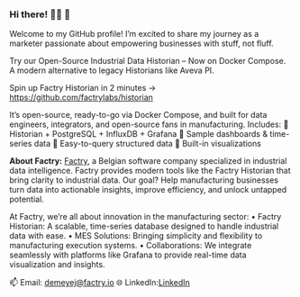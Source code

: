 ### Hi there! 👨‍💻 👋

Welcome to my GitHub profile! I’m excited to share my journey as a marketer passionate about empowering businesses with stuff, not fluff.

Try our Open-Source Industrial Data Historian – Now on Docker Compose. A modern alternative to legacy Historians like Aveva PI.

Spin up Factry Historian in 2 minutes → https://github.com/factrylabs/historian

It’s open-source, ready-to-go via Docker Compose, and built for data engineers, integrators, and open-source fans in manufacturing.
Includes:
🔹 Historian + PostgreSQL + InfluxDB + Grafana
🔹 Sample dashboards & time-series data
🔹 Easy-to-query structured data
🔹 Built-in visualizations

**About Factry:**
[Factry](https://www.factry.io?utm_source=GitHub&utm_medium=profile+page&utm_campaign=evergreen&utm_id=GithubJente), a Belgian software company specialized in industrial data intelligence. Factry provides modern tools like the Factry Historian that bring clarity to industrial data. Our goal? Help manufacturing businesses turn data into actionable insights, improve efficiency, and unlock untapped potential.

At Factry, we’re all about innovation in the manufacturing sector:
	• Factry Historian: A scalable, time-series database designed to handle industrial data with ease.
	• MES Solutions: Bringing simplicity and flexibility to manufacturing execution systems.
	• Collaborations: We integrate seamlessly with platforms like Grafana to provide real-time data visualization and insights.

📫 Email: demeyej@factry.io
🌐 LinkedIn:[LinkedIn](https://www.linkedin.com/in/jentedemeyer/)
